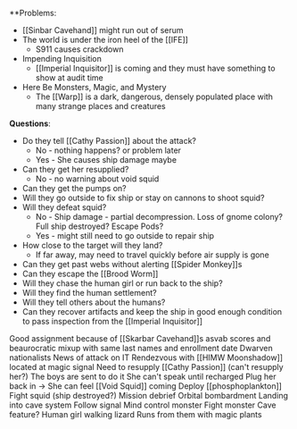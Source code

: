 **Problems:
- [[Sinbar Cavehand]] might run out of serum
- The world is under the iron heel of the [[IFE]]
	- S911 causes crackdown
- Impending Inquisition
	- [[Imperial Inquisitor]] is coming and they must have something to show at audit time
- Here Be Monsters, Magic, and Mystery
	- The [[Warp]] is a dark, dangerous, densely populated place with many strange places and creatures

**Questions**:
- Do they tell [[Cathy Passion]] about the attack?
	- No - nothing happens? or problem later
	- Yes - She causes ship damage maybe
- Can they get her resupplied?
	- No - no warning about void squid
- Can they get the pumps on?
- Will they go outside to fix ship or stay on cannons to shoot squid?
- Will they defeat squid?
	- No - Ship damage - partial decompression. Loss of gnome colony? Full ship destroyed? Escape Pods?
	- Yes - might still need to go outside to repair ship
- How close to the target will they land?
	- If far away, may need to travel quickly before air supply is gone
- Can they get past webs without alerting [[Spider Monkey]]s
- Can they escape the [[Brood Worm]]
- Will they chase the human girl or run back to the ship?
- Will they find the human settlement?
- Will they tell others about the humans?
- Can they recover artifacts and keep the ship in good enough condition to pass inspection from the [[Imperial Inquisitor]]

Good assignment because of [[Skarbar Cavehand]]s asvab scores and beaurocratic mixup with same last names and enrollment date
Dwarven nationalists
News of attack on IT
Rendezvous with [[HIMW Moonshadow]] located at magic signal
Need to resupply [[Cathy Passion]] (can't resupply her?)
The boys are sent to do it
She can't speak until recharged
Plug her back in -> She can feel [[Void Squid]] coming
Deploy [[phosphoplankton]]
Fight squid (ship destroyed?)
Mission debrief
Orbital bombardment
Landing into cave system
Follow signal
Mind control monster
Fight monster
Cave feature?
Human girl walking lizard
Runs from them with magic plants